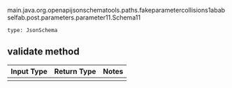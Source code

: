 main.java.org.openapijsonschematools.paths.fakeparametercollisions1ababselfab.post.parameters.parameter11.Schema11
```
type: JsonSchema
```

## validate method
Input Type | Return Type | Notes
------------ | ------------- | -------------
 |  |
